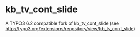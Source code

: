 kb_tv_cont_slide
================

A TYPO3 6.2 compatible fork of kb_tv_cont_slide (see http://typo3.org/extensions/repository/view/kb_tv_cont_slide)
